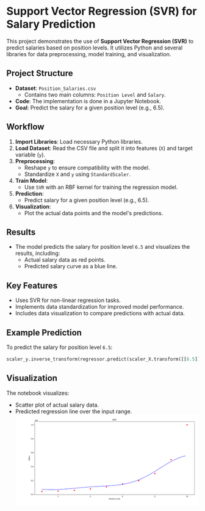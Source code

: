 # Support Vector Regression (SVR) for Salary Prediction

This project demonstrates the use of **Support Vector Regression (SVR)** to predict salaries based on position levels. It utilizes Python and several libraries for data preprocessing, model training, and visualization.

## Project Structure

- **Dataset**: `Position_Salaries.csv`
  - Contains two main columns: `Position Level` and `Salary`.
- **Code**: The implementation is done in a Jupyter Notebook.
- **Goal**: Predict the salary for a given position level (e.g., 6.5).

## Workflow

1. **Import Libraries**: Load necessary Python libraries.
2. **Load Dataset**: Read the CSV file and split it into features (`X`) and target variable (`y`).
3. **Preprocessing**:
   - Reshape `y` to ensure compatibility with the model.
   - Standardize `X` and `y` using `StandardScaler`.
4. **Train Model**:
   - Use `SVR` with an RBF kernel for training the regression model.
5. **Prediction**:
   - Predict salary for a given position level (e.g., 6.5).
6. **Visualization**:
   - Plot the actual data points and the model's predictions.

## Results

- The model predicts the salary for position level `6.5` and visualizes the results, including:
  - Actual salary data as red points.
  - Predicted salary curve as a blue line.

## Key Features

- Uses SVR for non-linear regression tasks.
- Implements data standardization for improved model performance.
- Includes data visualization to compare predictions with actual data.

## Example Prediction

To predict the salary for position level `6.5`:
```python
scaler_y.inverse_transform(regressor.predict(scaler_X.transform([[6.5]])).reshape(-1, 1))
```
## Visualization

The notebook visualizes:

- Scatter plot of actual salary data.
- Predicted regression line over the input range.
![SVR Visualization](SVR.png)
